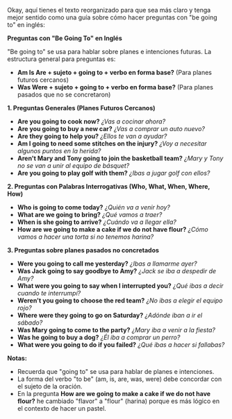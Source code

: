 Okay, aquí tienes el texto reorganizado para que sea más claro y tenga mejor sentido como una guía sobre cómo hacer preguntas con "be going to" en inglés:

**Preguntas con "Be Going To" en Inglés**

"Be going to" se usa para hablar sobre planes e intenciones futuras.  La estructura general para preguntas es:

*   **Am Is Are + sujeto + going to + verbo en forma base?** (Para planes futuros cercanos)
*   **Was Were + sujeto + going to + verbo en forma base?** (Para planes pasados que no se concretaron)

**1.  Preguntas Generales (Planes Futuros Cercanos)**

   *   **Are you going to cook now?**   *¿Vas a cocinar ahora?*
   *   **Are you going to buy a new car?**   *¿Vas a comprar un auto nuevo?*
   *   **Are they going to help you?**   *¿Ellos te van a ayudar?*
   *   **Am I going to need some stitches on the injury?**   *¿Voy a necesitar algunos puntos en la herida?*
   *   **Aren't Mary and Tony going to join the basketball team?**   *¿Mary y Tony no se van a unir al equipo de básquet?*
   *   **Are you going to play golf with them?**   *¿Ibas a jugar golf con ellos?*

**2.  Preguntas con Palabras Interrogativas (Who, What, When, Where, How)**

   *   **Who is going to come today?**   *¿Quién va a venir hoy?*
   *   **What are we going to bring?**   *¿Qué vamos a traer?*
   *   **When is she going to arrive?**   *¿Cuándo va a llegar ella?*
   *   **How are we going to make a cake if we do not have flour?**   *¿Cómo vamos a hacer una torta si no tenemos harina?*

**3. Preguntas sobre planes pasados no concretados**

*   **Were you going to call me yesterday?**   *¿Ibas a llamarme ayer?*
   *   **Was Jack going to say goodbye to Amy?**   *¿Jack se iba a despedir de Amy?*
   *   **What were you going to say when I interrupted you?**   *¿Qué ibas a decir cuando te interrumpí?*
   *   **Weren't you going to choose the red team?**   *¿No ibas a elegir el equipo rojo?*
   *   **Where were they going to go on Saturday?**   *¿Adónde iban a ir el sábado?*
   *   **Was Mary going to come to the party?**   *¿Mary iba a venir a la fiesta?*
   *   **Was he going to buy a dog?**   *¿Él iba a comprar un perro?*
   *   **What were you going to do if you failed?**   *¿Qué ibas a hacer si fallabas?*

**Notas:**

*   Recuerda que "going to" se usa para hablar de planes e intenciones.
*   La forma del verbo "to be" (am, is, are, was, were) debe concordar con el sujeto de la oración.
* En la pregunta **How are we going to make a cake if we do not have flour?** he cambiado "flavor" a "flour" (harina) porque es más lógico en el contexto de hacer un pastel.
